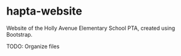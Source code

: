 # hapta-website

Website of the Holly Avenue Elementary School PTA, created using Bootstrap.

TODO: Organize files
